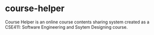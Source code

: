 # course-helper
Course Helper is an online course contents sharing system created as a CSE411: Software Engineering and Ssytem Designing course. 
